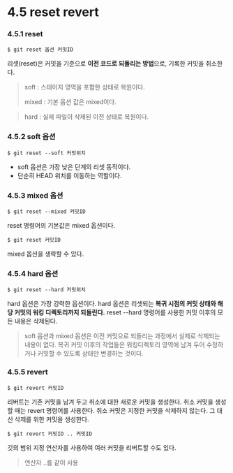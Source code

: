 # 4.5 reset revert
### 4.5.1 reset

```
$ git reset 옵션 커밋ID
```
리셋(reset)은 커밋을 기준으로 **이전 코드로 되돌리는 방법**으로, 기록한 커밋을 취소한다. 
> soft : 스테이지 영역을 포함한 상태로 복원이다. 
> 
> mixed : 기본 옵션 값은 mixed이다.

> hard : 실제 파일이 삭제된 이전 상태로 복원이다.

### 4.5.2 soft 옵션
```
$ git reset --soft 커밋위치
```

* soft 옵션은 가장 낮은 단계의 리셋 동작이다.
* 단순히 HEAD 위치를 이동하는 역할이다.

### 4.5.3 mixed 옵션
```
$ git reset --mixed 커밋ID
```
reset 명령어의 기본값은 mixed 옵션이다.
```
$ git reset 커밋ID
```
mixed 옵션을 생략할 수 있다.

### 4.5.4 hard 옵션
```
$ git reset --hard 커밋위치
```
hard 옵션은 가장 강력한 옵션이다. 
hard 옵션은 리셋되는 **복귀 시점의 커밋 상태와 해당 커밋의 워킹 디렉토리까지 되돌린다.** reset --hard 명령어를 사용한 커밋 이후의 모든 내용은 삭제된다.
> soft 옵션과 mixed 옵션은 이전 커밋으로 되돌리는 과정에서 실제로 삭제되는 내용이 없다. 복귀 커밋 이후의 작업들은 워킹디렉토리 영역에 남겨 두어 수정하거나 커밋할 수 있도록 상태만 변경하는 것이다.


### 4.5.5 revert
```
$ git revert 커밋ID
```
리버트는 기존 커밋을 남겨 두고 취소에 대한 새로운 커밋을 생성한다. 취소 커밋을 생성할 때는 revert 명령어를 사용한다. 취소 커밋은 지정한 커밋을 삭제하지 않는다. 그 대신 삭제를 위한 커밋을 생성한다. 
```
$ git revert 커밋ID .. 커밋ID
```
깃의 범위 지정 연산자를 사용하여 여러 커밋을 리버트할 수도 있다.
> 연산자 ..를 같이 사용
